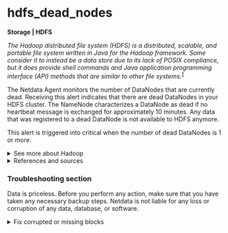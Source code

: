 # hdfs_dead_nodes

**Storage | HDFS**

_The Hadoop distributed file system (HDFS) is a distributed, scalable, and portable file system
written in Java for the Hadoop framework. Some consider it to instead be a data store due to its
lack of POSIX compliance, but it does provide shell commands and Java application programming
interface (API) methods that are similar to other file
systems._<sup>[1](https://en.wikipedia.org/wiki/Apache_Hadoop) </sup>

The Netdata Agent monitors the number of DataNodes that are currently dead. Receiving this alert
indicates that there are dead DataNodes in your HDFS cluster. The NameNode characterizes a DataNode
as dead if no heartbeat message is exchanged for approximately 10 minutes. Any data that was
registered to a dead DataNode is not available to HDFS anymore.

This alert is triggered into critical when the number of dead DataNodes is 1 or more.

<details>
<summary>See more about Hadoop</summary>

Wikipedia provides a great explanation of
HDFS<sup>[1](https://en.wikipedia.org/wiki/Apache_Hadoop) </sup>. Here are the main takeaways:

HDFS provides a software framework for distributed storage and processing of big data using the
`MapReduce` programming model. HDFS is used for storing the data and `MapReduce` is used for
processing data. It achieves reliability by replicating the data across multiple hosts, and hence
theoretically does not require redundant array of independent disks (RAID) storage on hosts. With
the default replication value, 3, data is stored on three nodes, two on the same rack, and one on a
different rack. DataNodes can talk to each other to rebalance data, to move copies around, and to
keep the replication of data high.

HDFS has five services as follows:

1. Name Node
2. Secondary Name Node
3. Job tracker
4. Data Node
5. Task Tracker

Top three are master Services/Daemons/Nodes and bottom two are slave Services. Master Services can
communicate with each other and in the same way slave services can communicate with each other.
NameNode is a master node and DataNode(s) is its corresponding slave(s) node(s) and can talk with
each other.

- NameNode: HDFS consists of only one NameNode that is called the master node. The master node can
  track files, manage the file system and has the metadata of all the stored data within it. Some
  information the NameNode keep track of are:

    - details (metadata) of blocks
    - in which DataNode each block lives, and its location
    - replication metadata of each block

  The NameNode is the gateway that a client uses to manage the HDFS cluster.

- DataNode: A DataNode stores data in it as blocks. This is also known as the Slave node and it
  stores the actual data into HDFS which is responsible for the client to read and write. These are
  slave daemons. Every DataNode sends a Heartbeat message to the NameNode every 3 seconds and
  conveys that it is alive. In this way when NameNode does not receive a heartbeat from a DataNode
  for 2 minutes, it will take that DataNode as dead and starts the process of block replications on
  some other DataNode.

- Secondary NameNode: This is only to take care of the checkpoints of the file system metadata which
  is in the NameNode. This is also known as the checkpoint node. It is the helper node for the
  NameNode. The secondary NameNode instructs the NameNode to create and send an `fsimage` and
  `editlog` file. The secondary NameNode create a compacted `fsimage` file using these inputs.

- Job Tracker: Job Tracker receives the requests for `MapReduce` execution from the client. Job
  tracker talks to the NameNode to know about the location of the data that will be used in
  processing. The NameNode responds with the metadata of the required processing data.

- Task Tracker: It is the slave node for the Job Tracker and, it will take the task from the Job
  Tracker. It also receives code from the Job Tracker. Task Tracker will take the code and apply on
  the file. The process of applying that code on the file is known as Mapper.

Some more useful information/concepts about HDFS from the official
website <sup>[2](https://hadoop.apache.org/docs/r1.2.1/hdfs_design.html) </sup> :

- The File System Namespace: HDFS supports a traditional hierarchical file organization. A user or
  an application can create directories and store files inside these directories. The file system
  namespace hierarchy is similar to most other existing file systems; one can create and remove
  files, move a file from one directory to another, or rename a file. HDFS does not yet implement
  user quotas. HDFS does not support hard links or soft links. However, the HDFS architecture does
  not preclude implementing these features.

  The NameNode maintains the file system namespace. Any change to the file system namespace or its
  properties is recorded by the NameNode. An application can specify the number of replicas of a
  file that should be maintained by HDFS. The number of copies of a file is called the replication
  factor of that file. This information is stored by the NameNode.

- Data Blocks: HDFS is designed to support very large files. Applications that are compatible with
  HDFS are those that deal with large data sets. These applications write their data only once but
  they read it one or more times and require these reads to be satisfied at streaming speeds. HDFS
  supports write-once-read-many semantics on files. A typical block size used by HDFS is 64 MB.
  Thus, an HDFS file is chopped up into 64 MB chunks, and if possible, each chunk will reside on a
  different DataNode.

- Cluster Rebalancing: The HDFS architecture is compatible with data rebalancing schemes. A scheme
  might automatically move data from one DataNode to another if the free space on a DataNode falls
  below a certain threshold. In the event of a sudden high demand for a particular file, a scheme
  might dynamically create additional replicas and rebalance other data in the cluster. These types
  of data rebalancing schemes are not yet implemented.

</details>

<details>
<summary>References and sources</summary>

1. [Apache Hadoop on wikipedia](https://en.wikipedia.org/wiki/Apache_Hadoop)
2. [HDFS architecture](https://hadoop.apache.org/docs/r1.2.1/hdfs_design.html)

</details>

### Troubleshooting section

Data is priceless. Before you perform any action, make sure that you have taken any necessary backup
steps. Netdata is not liable for any loss or corruption of any data, database, or software.

<details> 
<summary>Fix corrupted or missing blocks</summary>

1. Identify the dead node(s)

    ```
    root@netdata #  hadoop dfsadmin -report
    ```

Inspect the output and check which DataNode is dead.

2. Connect to the DataNode and check the log of the DataNode. You can also check for errors in the
   system services.

    ```
    root@netdata #  systemctl status hadoop
    ```

   Restart the service if needed.

</details>
